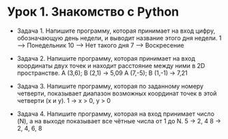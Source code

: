 # Урок 1. Знакомство с Python

* Задача 1. Напишите программу, которая принимает на вход цифру, обозначающую день недели, и выводит название этого дня недели.
1 –> Понедельник
10 –> Нет такого дня
7 –> Воскресение

* Задача 2. Напишите программу, которая принимает на вход координаты двух точек и находит расстояние между ними в 2D пространстве.
A (3,6); B (2,1) -> 5,09
A (7,-5); B (1,-1) -> 7,21

* Задача 3. Напишите программу, которая по заданному номеру четверти, показывает диапазон возможных координат точек в этой четверти (x и y).
1 -> x > 0, y > 0

* Задача 4. Напишите программу, которая на вход принимает число (N), а на выходе показывает все чётные числа от 1 до N.
5 -> 2, 4
8 -> 2, 4, 6, 8